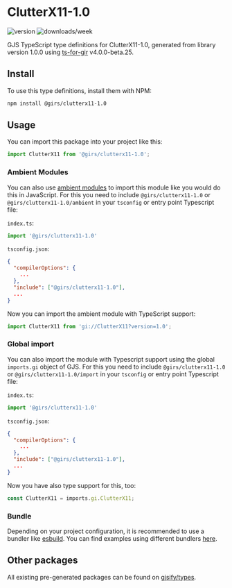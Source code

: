 
# ClutterX11-1.0

![version](https://img.shields.io/npm/v/@girs/clutterx11-1.0)
![downloads/week](https://img.shields.io/npm/dw/@girs/clutterx11-1.0)


GJS TypeScript type definitions for ClutterX11-1.0, generated from library version 1.0.0 using [ts-for-gir](https://github.com/gjsify/ts-for-gir) v4.0.0-beta.25.


## Install

To use this type definitions, install them with NPM:
```bash
npm install @girs/clutterx11-1.0
```

## Usage

You can import this package into your project like this:
```ts
import ClutterX11 from '@girs/clutterx11-1.0';
```

### Ambient Modules

You can also use [ambient modules](https://github.com/gjsify/ts-for-gir/tree/main/packages/cli#ambient-modules) to import this module like you would do this in JavaScript.
For this you need to include `@girs/clutterx11-1.0` or `@girs/clutterx11-1.0/ambient` in your `tsconfig` or entry point Typescript file:

`index.ts`:
```ts
import '@girs/clutterx11-1.0'
```

`tsconfig.json`:
```json
{
  "compilerOptions": {
    ...
  },
  "include": ["@girs/clutterx11-1.0"],
  ...
}
```

Now you can import the ambient module with TypeScript support: 

```ts
import ClutterX11 from 'gi://ClutterX11?version=1.0';
```

### Global import

You can also import the module with Typescript support using the global `imports.gi` object of GJS.
For this you need to include `@girs/clutterx11-1.0` or `@girs/clutterx11-1.0/import` in your `tsconfig` or entry point Typescript file:

`index.ts`:
```ts
import '@girs/clutterx11-1.0'
```

`tsconfig.json`:
```json
{
  "compilerOptions": {
    ...
  },
  "include": ["@girs/clutterx11-1.0"],
  ...
}
```

Now you have also type support for this, too:

```ts
const ClutterX11 = imports.gi.ClutterX11;
```

### Bundle

Depending on your project configuration, it is recommended to use a bundler like [esbuild](https://esbuild.github.io/). You can find examples using different bundlers [here](https://github.com/gjsify/ts-for-gir/tree/main/examples).

## Other packages

All existing pre-generated packages can be found on [gjsify/types](https://github.com/gjsify/types).

